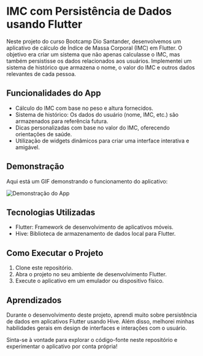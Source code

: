 # IMC com Persistência de Dados usando Flutter

Neste projeto do curso Bootcamp Dio Santander, desenvolvemos um aplicativo de cálculo de Índice de Massa Corporal (IMC) em Flutter. O objetivo era criar um sistema que não apenas calculasse o IMC, mas também persistisse os dados relacionados aos usuários. Implementei um sistema de histórico que armazena o nome, o valor do IMC e outros dados relevantes de cada pessoa.

## Funcionalidades do App

- Cálculo do IMC com base no peso e altura fornecidos.
- Sistema de histórico: Os dados do usuário (nome, IMC, etc.) são armazenados para referência futura.
- Dicas personalizadas com base no valor do IMC, oferecendo orientações de saúde.
- Utilização de widgets dinâmicos para criar uma interface interativa e amigável.

## Demonstração

Aqui está um GIF demonstrando o funcionamento do aplicativo:

![Demonstração do App](caminho/para/o/gif/imc_app_demo.gif)

## Tecnologias Utilizadas

- Flutter: Framework de desenvolvimento de aplicativos móveis.
- Hive: Biblioteca de armazenamento de dados local para Flutter.

## Como Executar o Projeto

1. Clone este repositório.
2. Abra o projeto no seu ambiente de desenvolvimento Flutter.
3. Execute o aplicativo em um emulador ou dispositivo físico.

## Aprendizados

Durante o desenvolvimento deste projeto, aprendi muito sobre persistência de dados em aplicativos Flutter usando Hive. Além disso, melhorei minhas habilidades gerais em design de interfaces e interações com o usuário.

Sinta-se à vontade para explorar o código-fonte neste repositório e experimentar o aplicativo por conta própria!

